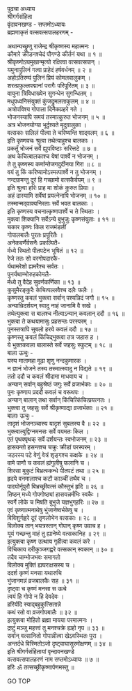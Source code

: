 पुढचा अध्याय  
श्रीगर्गसंहिता  
वृंदावनखण्ड - सप्तमोऽध्यायः  
ब्रह्मणाकृतं वत्सवत्सपालहरणम् -  
  
अथान्यच्छ्रुणु राजेन्द्र श्रीकृष्णस्य महात्मनः ।  
कौमारे क्रीडनश्चेदं पौगण्डे कीर्तनं यथा ॥ १ ॥  
श्रीकृष्णोऽघमुखान्मृत्यो रक्षित्वा वत्सवत्सपान् ।  
यमुनापुलिनं गत्वा प्राहेदं हर्षवर्धनम् ॥ २ ॥  
अहोऽतिरम्यं पुलिनं प्रियं कोमलवालुकम् ।  
शरत्प्रफुल्लपद्मानां परागैः परिपूरितम् ॥ ३ ॥  
वायुना त्रिविधाख्येन सुगन्धेन सुगन्धितम् ।  
मधुपध्वनिसंयुक्तं कुंजद्रुमलताकुलम् ॥ ४ ॥  
अत्रोपविश्य गोपाला दिनैकप्रहरे गते ।  
भोजनस्यापि समयं तस्मात्कुरुत भोजनम् ॥ ५ ॥  
अत्र भोजनयोग्या भूर्दृश्यते मृदुवालुका ।  
वत्सकाः सलिलं पीत्वा ते चरिष्यन्ति शाद्‌वलम् ॥ ६ ॥  
इति कृष्णवचः श्रुत्वा तथेत्याहुश्च बालकाः ।  
प्रकर्तुं भोजनं सर्वे ह्युपविष्टाः सरित्तटे ॥ ७ ॥  
अथ केचित्बालकाश्च येषां पार्श्वे न भोजनम् ।  
ते तु कृष्णस्य कर्णान्तेजगदुर्दीनया गिरा ॥ ८ ॥  
वयं तु किं करिष्यामोऽस्मत्पार्श्वे न तु भोजनम् ।  
नन्दग्रामन्तु दूरं हि गच्छामो वत्सकैर्वयम् ॥ ९ ॥  
इति श्रुत्वा हरिः प्राह मा शोकं कुरुत प्रियाः ।  
अहं दास्यामि सर्वेषां प्रयत्नेनापि भोजनम् ॥ १० ॥  
तस्मान्मद्‌वाक्यनिरताः सर्वे भवत बालकाः ।  
इति कृष्णस्य वचनात्कृष्णपार्श्वे च ते स्थिताः ।  
मुक्त्वा शिक्यानि सर्वेऽन्ये बुभुजुः कृष्णसंयुताः ॥ ११ ॥  
चकार कृष्णः किल राजमंडलीं  
     गोपालबालैः पुरतः प्रपूरितैः ।  
अनेकवर्णैर्वसनैः प्रकल्पितै-  
     र्मध्ये स्थितो पीतपटेन भूषितं ॥ १२ ॥  
रेजे ततः सो वरगोपदारकै-  
     र्यथामरेशो ह्यमरैश्च सर्वतः ।  
पुनर्यथाम्भोरुहकोमलै-  
     र्मध्ये तु वैदेह सुवर्णकर्णिका ॥ १३ ॥  
कुसुमैरङ्कुरैः केचित्पल्लवैश्च दलैः फलैः ।  
कृष्णस्तु कवलं भुक्त्वा सर्वान् पश्यन्निदं जगौ ॥ १५ ॥  
अन्यान्निदर्शयन् स्वादु नाहं जानामि वै सखे ।  
तथेत्युक्त्वा स बालश्च नीत्वाऽन्यान् कवलान् ददौ ॥ १६ ॥  
भुक्त्वा ते कथयामासुः प्रहसन्तः परस्परम् ।  
पुनस्तत्रापि सुबलो हरये कवलं ददौ ॥ १७ ॥  
कृष्णस्तु कवलं किंचिद्‌भुक्त्वा तत्र जहास ह ।  
ये भुक्तकवला बालास्ते सर्वे जहसुः स्फुटम् ॥ १८ ॥  
बाला ऊचुः -  
यस्य मातामहा मूढा शृणु नन्दकुमारक ।  
न ज्ञानं भोजने तस्य तस्मात्स्वादु न विद्यते ॥ १९ ॥  
ततो ददौ च कवलं श्रीदामा माधवाय च ।  
अन्यान् सर्वान् बहुश्रेष्ठं जगुः सर्वे व्रजार्भकाः ॥ २० ॥  
पुनः कृष्णाय प्रददौ कवलं च वरूथपः ।  
अन्यान् बालान् तथा सर्वान् किंचित्किंचित्प्रयत्नतः ।  
भुक्त्वा तु जहसुः सर्वे श्रीकृष्णाद्या व्रजार्भकाः ॥ २१ ॥  
बालाः ऊचुः -  
तादृशं भोजनञ्चास्य यादृशं सुबलस्य वै ॥ २२ ॥  
भुक्त्वात्युद्विग्नमनसः सर्वे वयमतः किल ।  
एतं पृथक्पृथक् सर्वे दर्शयन्तः स्वभोजनम् ॥ २३ ॥  
हासयन्तो हसन्तश्च चक्रुः क्रीडां परस्परम् ।  
जठरस्य पटे वेणुं वेत्रं शृङ्गश्च कक्षके ॥ २४ ॥  
वामे पाणौ च कवलं ह्यंगुलीषु फलानि च ।  
शिरसा मुकुटं बिभ्रत्स्कन्धे पीतपटं तथा ॥ २५ ॥  
हृदये वनमालाश्च कटौ काञ्चीं तथैव च ।  
पादयोर्नूपुरौ बिभ्रच्छ्रीवत्सं कौस्तुभं हृदि ॥ २६ ॥  
तिष्ठन् मध्ये गोपगोष्ठ्यां हासयन्नर्मभिः स्वकैः ।  
स्वर्गे लोके च मिषति बुभुजे यज्ञभुग्‌हरिः ॥ २७ ॥  
एवं कृष्णात्मनाथेषु भुंजानेष्वर्भकेषु च ।  
विविशुर्गह्वरे दूरं तृणलोभेन वत्सकाः ॥ २८ ॥  
विलोक्य तान् भयत्रस्तान् गोपान् कृष्ण उवाच ह ।  
यूयं गच्छन्तु माहं तु ह्यानेष्ये वत्सकानिह ॥ २९ ॥  
इत्युक्त्वा कृष्ण उत्थाय गृहीत्वा कवलं करे ।  
विचिकाय दरीकुञ्जगह्वरे वत्सकान् स्वकान् ॥ ३० ॥  
तदैव चाम्भोजभवः समागतो  
     विलोक्य मुक्तिं ह्यघराक्षसस्य च ।  
ददर्श कृष्णं मनसा यथारुचि  
     भुंजानमन्नं व्रजबालकैः सह ॥ ३१ ॥  
दृष्ट्वा च कृष्णं मनसा स ऊचे  
     त्वयं हि गोपो न हि देवदेवः ।  
हरिर्यदि स्याद्‌बहुकुत्सितान्ने  
     कथं रतो वा व्रजगोपबालैः ॥ ३२ ॥  
इत्युक्त्वा मोहितो ब्रह्मा मायया परमात्मनः ।  
द्रष्टुं मञ्जु महत्त्वं तु मनश्चक्रे ह्यहो नृप ॥ ३३ ॥  
सर्वान् वत्सानितो गोपान्नीत्वा खेऽवस्थितः पुरा ।  
अन्तर्दधे विस्मितोऽजो दृष्ट्वाघासुरमोक्षणम् ॥ ३४ ॥  
इति श्रीगर्गसंहितायां वृन्दावनखण्डे  
वत्सवत्सपालहरणं नाम सप्तमोऽध्यायः ॥ ७ ॥  
हरिः ॐ तत्सच्छ्रीकृष्णार्पणमस्तु ॥  
  
GO TOP
